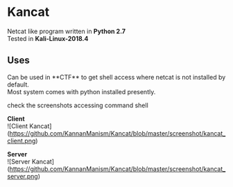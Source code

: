 # Kancat
Netcat like program written in **Python 2.7** <br>
Tested in **Kali-Linux-2018.4** <br>

<h2>Uses</h2>
Can be used in **CTF** to get shell access where netcat is not installed by default. <br>
Most system comes with python installed presently. <br>

check the screenshots accessing command shell <br>

**Client** <br>
![Client Kancat] (https://github.com/KannanManism/Kancat/blob/master/screenshot/kancat_client.png)

**Server** <br>
![Server Kancat] (https://github.com/KannanManism/Kancat/blob/master/screenshot/kancat_server.png)
